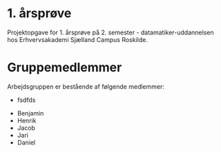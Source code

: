 # 1. årsprøve
Projektopgave for 1. årsprøve på 2. semester - datamatiker-uddannelsen hos Erhvervsakademi Sjælland Campus Roskilde.

# Gruppemedlemmer
Arbejdsgruppen er bestående af følgende medlemmer:
* fsdfds
<ul>
  <li>Benjamin</li>
  <li>Henrik</li>
  <li>Jacob</li>
  <li>Jari</li>
  <li>Daniel</li>
</ul>
